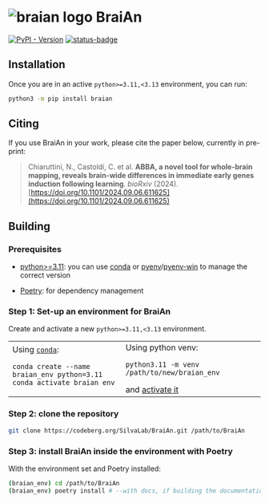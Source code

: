 <!--
SPDX-FileCopyrightText: 2024 Carlo Castoldi <carlo.castoldi@outlook.com>

SPDX-License-Identifier: CC-BY-4.0
-->

# ![braian logo](docs/assets/logo/network.svg) BraiAn
[![PyPI - Version](https://img.shields.io/pypi/v/braian)](https://pypi.org/project/braian)
[![status-badge](https://ci.codeberg.org/api/badges/13585/status.svg)](https://ci.codeberg.org/repos/13585)
<!--mkdocs-start-->
<!--install-start-->
## Installation
Once you are in an active `python>=3.11,<3.13` environment, you can run:
```bash
python3 -m pip install braian
```
<!--install-end-->

## Citing
If you use BraiAn in your work, please cite the paper below, currently in pre-print:

> Chiaruttini, N., Castoldi, C. et al. **ABBA, a novel tool for whole-brain mapping, reveals brain-wide differences in immediate early genes induction following learning**. _bioRxiv_ (2024).\
> [https://doi.org/10.1101/2024.09.06.611625](https://doi.org/10.1101/2024.09.06.611625)

<!--build-start-->
## Building
### Prerequisites
* [python>=3.11](https://www.python.org/downloads/):
  you can use [conda](https://conda.io/projects/conda/en/latest/user-guide/tasks/manage-environments.html) or [pyenv](https://github.com/pyenv/pyenv)/[pyenv-win](https://pyenv-win.github.io/pyenv-win/#installation) to manage the correct version

* [Poetry](https://python-poetry.org/docs/#installation): for dependency management

### Step 1: Set-up an environment for BraiAn
Create and activate a new `python>=3.11,<3.13` environment.

<table border="0">
 <tr>
    <td>
      Using <a href="https://docs.continuum.io/anaconda/"><code>conda</code></a>:</p>
      <pre><code class="language-bash">conda create --name braian_env python=3.11
conda activate braian_env</code></pre>
    </td>
    <td>
      Using python venv:</p>
      <code class="language-bash">python3.11 -m venv /path/to/new/braian_env</code>
      </p>
      and <a href="https://docs.python.org/3/library/venv.html#how-venvs-work">activate it</a>
    </td>
 </tr>
</table>

### Step 2: clone the repository
```bash
git clone https://codeberg.org/SilvaLab/BraiAn.git /path/to/BraiAn
```

### Step 3: install BraiAn inside the environment with Poetry
With the environment set and Poetry installed:
```bash
(braian_env) cd /path/to/BraiAn
(braian_env) poetry install # --with docs, if building the documentation is of your interest
```
<!--build-end-->
<!--mkdocs-end-->